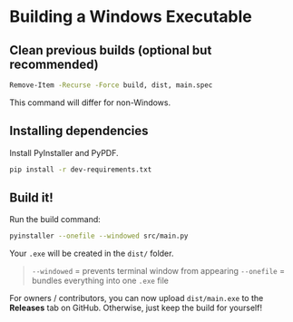 # Building a Windows Executable

## Clean previous builds (optional but recommended)
```bash
Remove-Item -Recurse -Force build, dist, main.spec
```

This command will differ for non-Windows.

## Installing dependencies
Install PyInstaller and PyPDF.

```bash
pip install -r dev-requirements.txt
```
## Build it!
Run the build command:

```bash
pyinstaller --onefile --windowed src/main.py
```

Your `.exe` will be created in the `dist/` folder.

> `--windowed` = prevents terminal window from appearing
> `--onefile` = bundles everything into one `.exe` file

For owners / contributors, you can now upload `dist/main.exe` to the **Releases** tab on GitHub. Otherwise, just keep the build for yourself!